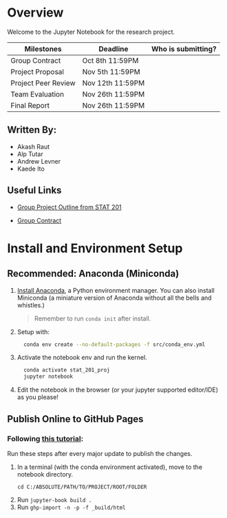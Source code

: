 # Overview
Welcome to the Jupyter Notebook for the research project.

| Milestones          | Deadline         | Who is submitting? |
| ------------------- | ---------------- | ------------------ |
| Group Contract      | Oct 8th 11:59PM  |                    |
| Project Proposal    | Nov 5th 11:59PM  |                    |
| Project Peer Review | Nov 12th 11:59PM |                    |
| Team Evaluation     | Nov 26th 11:59PM |                    |
| Final Report        | Nov 26th 11:59PM |                    |

## Written By:
* Akash Raut
* Alp Tutar
* Andrew Levner
* Kaede Ito

## Useful Links
* [Group Project Outline from STAT 201](https://ubc-stat.github.io/stat-201/group-project.html)

* [Group Contract](https://docs.google.com/document/d/1oAqF9jbTbj9C6QhEW-NYKRDmF-C4MRixj4sham7cDfs/edit?usp=sharing)

# Install and Environment Setup
## Recommended: Anaconda (Miniconda)
1. [Install Anaconda](https://docs.anaconda.com/anaconda/install/index.html), a Python environment manager. You can also install Miniconda (a miniature version of Anaconda without all the bells and whistles.)
    > Remember to run `conda init` after install.
2. Setup with:
    ```sh
      conda env create --no-default-packages -f src/conda_env.yml
    ```
3. Activate the notebook env and run the kernel.
    ```sh
      conda activate stat_201_proj
      jupyter notebook
    ```
4. Edit the notebook in the browser (or your jupyter supported editor/IDE) as you please!

## Publish Online to GitHub Pages
### Following [this tutorial](https://jupyterbook.org/publish/gh-pages.html):

Run these steps after every major update to publish the changes.

1. In a terminal (with the conda environment activated), move to the notebook directory.
    ```
    cd C:/ABSOLUTE/PATH/TO/PROJECT/ROOT/FOLDER
    ```
2. Run `jupyter-book build .`
3. Run `ghp-import -n -p -f _build/html`